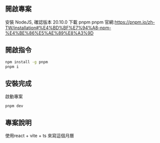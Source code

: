 ## 開啟專案

安裝 NodeJS, 確認版本 20.10.0
下載 pnpm
pnpm 官網:<https://pnpm.io/zh-TW/installation#%E4%BD%BF%E7%94%A8-npm-%E4%BE%86%E5%AE%89%E8%A3%9D>

## 開啟指令

```bash
npm install -g pnpm
pnpm i 
```

## 安裝完成

啟動專案

```bach
pnpm dev 
```

## 專案說明

使用react + vite + ts 來寫這個月曆
